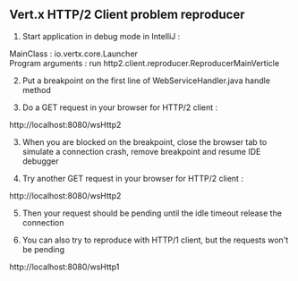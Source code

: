 ## Vert.x HTTP/2 Client problem reproducer

1. Start application in debug mode in IntelliJ :

MainClass : io.vertx.core.Launcher  
Program arguments : run http2.client.reproducer.ReproducerMainVerticle

2. Put a breakpoint on the first line of WebServiceHandler.java handle method

2. Do a GET request in your browser for HTTP/2 client :

http://localhost:8080/wsHttp2

3. When you are blocked on the breakpoint, close the browser tab to simulate a connection crash, remove breakpoint and resume IDE debugger

4. Try another GET request in your browser for HTTP/2 client :

http://localhost:8080/wsHttp2

5. Then your request should be pending until the idle timeout release the connection

6. You can also try to reproduce with HTTP/1 client, but the requests won't be pending

http://localhost:8080/wsHttp1
